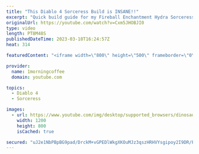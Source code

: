 ```yaml
---
title: "This Diablo 4 Sorceress Build is INSANE!!"
excerpt: "Quick build guide for my Fireball Enchantment Hydra Sorceress in Diablo 4 beta. Ideally you would want the legendary that allows ..."
originalUrl: https://youtube.com/watch?v=Cxm5JHOBJI0
type: video
length: PT8M48S
publishedDateTime: 2023-03-18T16:24:57Z
heat: 314

featuredContent: "<iframe width=\"800\" height=\"500\" frameborder=\"0\" src=\"https://www.youtube.com/embed/Cxm5JHOBJI0\" allow=\"accelerometer; autoplay; encrypted-media; gyroscope; picture-in-picture\" allowfullscreen></iframe>"

provider:
  name: 1morningcoffee
  domain: youtube.com

topics:
  - Diablo 4
  - Sorceress

images:
  - url: https://www.youtube.com/img/desktop/supported_browsers/dinosaur.png
    width: 1200
    height: 800
    isCached: true

secured: "uJ2e1NbPBpBG9pad/DrckM+vGPEDlWkgXKOuMJz3qszHRHVYsgipoy2I9DR/PmBSup3hEZ1Y6Psr4D5cXk9ljNBdzNu7DQmViAC4AidxsL+c1iHAMTUIKahkNXb7uWWPjySkQ4bSR7FUz1RBpBoEp0jgIcqwtImAjG5276J1o04Czg/m/eCNcV1R3/WmjLf3mnKWY7AIBSCfcKUYiwpxVbX1mjVD75z5M1TNBB3KMHgk+KgVccxKZD9X1SPuz43A+pCksBrToG3QVHb/ZXFB8hdJzG1adAUBicAa74cO5BJhnFeC6vBHgHa2HRhJSSabwGWsDa05hu2xaXwNB94O2g0ghNN1FmuXRYCP8c0lJyUP64R/Mjz1ey7ZoJbQCpy/cQoX6E7oL9TZobwAXrdf9Q==;SUirJPrYP6Q1nsw2c0C59w=="
---
```



